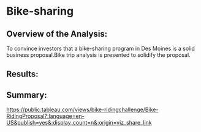 # Bike-sharing
## Overview of the Analysis:
To  convince investors that a bike-sharing program in Des Moines is a solid business proposal.Bike trip analysis is presented to solidify the proposal.
## Results:
## Summary:
https://public.tableau.com/views/bike-ridingchallenge/Bike-RidingProposal?:language=en-US&publish=yes&:display_count=n&:origin=viz_share_link
